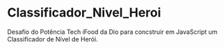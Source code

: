 # Classificador_Nivel_Heroi
Desafio do Potência Tech iFood da Dio para concstruir em JavaScript um Classificador de Nível de Herói.
